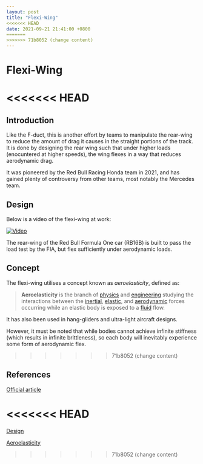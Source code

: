 ```yaml
---
layout: post
title: "Flexi-Wing"
<<<<<<< HEAD
date: 2021-09-21 21:41:00 +0800
=======
>>>>>>> 71b8052 (change content)
---
```


# Flexi-Wing

<<<<<<< HEAD
=======
## Introduction

Like the F-duct, this is another effort by teams to manipulate the rear-wing to reduce the amount of drag it causes in the straight portions of the track. It is done by designing the rear wing such that under higher loads (enocuntered at higher speeds), the wing flexes in a way that reduces aerodynamic drag.

It was pioneered by the Red Bull Racing Honda team in 2021, and has gained plenty of controversy from other teams, most notably the Mercedes team. 

## Design

Below is a video of the flexi-wing at work:

[![Video](https://res.cloudinary.com/marcomontalbano/image/upload/v1632275469/video_to_markdown/images/youtube--YBWUefSl5tI-c05b58ac6eb4c4700831b2b3070cd403.jpg)](https://www.youtube.com/watch?v=YBWUefSl5tI "Video")

The rear-wing of the Red Bull Formula One car (RB16B) is built to pass the load test by the FIA, but flex sufficiently under aerodynamic loads.

## Concept

The flexi-wing utilises a concept known as _aeroelasticity_, defined as:

> **Aeroelasticity** is the branch of [physics](https://en.wikipedia.org/wiki/Physics) and [engineering](https://en.wikipedia.org/wiki/Engineering) studying the interactions between the [inertial](https://en.wikipedia.org/wiki/Inertial_force), [elastic](https://en.wikipedia.org/wiki/Elasticity_(physics)), and [aerodynamic](https://en.wikipedia.org/wiki/Aerodynamic_force) forces occurring while an elastic body is exposed to a [fluid](https://en.wikipedia.org/wiki/Fluid) flow. 

It has also been used in hang-gliders and ultra-light aircraft designs.

However, it must be noted that while bodies cannot achieve infinite stiffness (which results in infinite brittleness), so each body will inevitably experience some form of aerodynamic flex.

>>>>>>> 71b8052 (change content)
## References

[Official article](https://www.formula1.com/en/latest/article.flexi-wings-what-are-they-and-why-is-everyone-talking-about-them.3NeugNG480UtFMzy77XKiQ.html)

<<<<<<< HEAD
=======
[Design](https://www.motorsport.com/f1/news/what-are-flexi-wings-analysis/6512614/)

[Aeroelasticity](https://en.wikipedia.org/wiki/Aeroelasticity)

>>>>>>> 71b8052 (change content)
